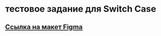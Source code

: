 # тестовое задание для Switch Case

## [Ссылка на макет Figma](https://www.figma.com/file/mGDV0ZWSyTF8XHYmwDF7DT/Test?type=design&node-id=1-3&mode=design)




